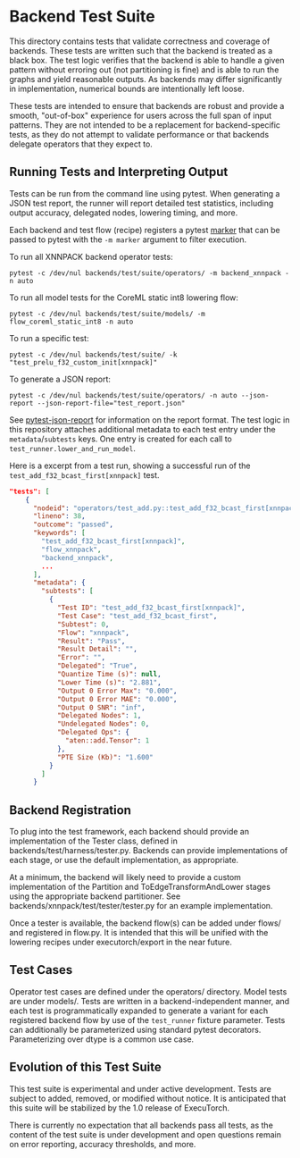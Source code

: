 # Backend Test Suite

This directory contains tests that validate correctness and coverage of backends. These tests are written such that the backend is treated as a black box. The test logic verifies that the backend is able to handle a given pattern without erroring out (not partitioning is fine) and is able to run the graphs and yield reasonable outputs. As backends may differ significantly in implementation, numerical bounds are intentionally left loose.

These tests are intended to ensure that backends are robust and provide a smooth, "out-of-box" experience for users across the full span of input patterns. They are not intended to be a replacement for backend-specific tests, as they do not attempt to validate performance or that backends delegate operators that they expect to.

## Running Tests and Interpreting Output
Tests can be run from the command line using pytest. When generating a JSON test report, the runner will report detailed test statistics, including output accuracy, delegated nodes, lowering timing, and more.

Each backend and test flow (recipe) registers a pytest [marker](https://docs.pytest.org/en/stable/example/markers.html) that can be passed to pytest with the `-m marker` argument to filter execution.

To run all XNNPACK backend operator tests:
```
pytest -c /dev/nul backends/test/suite/operators/ -m backend_xnnpack -n auto
```

To run all model tests for the CoreML static int8 lowering flow:
```
pytest -c /dev/nul backends/test/suite/models/ -m flow_coreml_static_int8 -n auto
```

To run a specific test:
```
pytest -c /dev/nul backends/test/suite/ -k "test_prelu_f32_custom_init[xnnpack]"
```

To generate a JSON report:
```
pytest -c /dev/nul backends/test/suite/operators/ -n auto --json-report --json-report-file="test_report.json"
```

See [pytest-json-report](https://pypi.org/project/pytest-json-report/) for information on the report format. The test logic in this repository attaches additional metadata to each test entry under the `metadata`/`subtests` keys. One entry is created for each call to `test_runner.lower_and_run_model`.

Here is a excerpt from a test run, showing a successful run of the `test_add_f32_bcast_first[xnnpack]` test.
```json
"tests": [
    {
      "nodeid": "operators/test_add.py::test_add_f32_bcast_first[xnnpack]",
      "lineno": 38,
      "outcome": "passed",
      "keywords": [
        "test_add_f32_bcast_first[xnnpack]",
        "flow_xnnpack",
        "backend_xnnpack",
        ...
      ],
      "metadata": {
        "subtests": [
          {
            "Test ID": "test_add_f32_bcast_first[xnnpack]",
            "Test Case": "test_add_f32_bcast_first",
            "Subtest": 0,
            "Flow": "xnnpack",
            "Result": "Pass",
            "Result Detail": "",
            "Error": "",
            "Delegated": "True",
            "Quantize Time (s)": null,
            "Lower Time (s)": "2.881",
            "Output 0 Error Max": "0.000",
            "Output 0 Error MAE": "0.000",
            "Output 0 SNR": "inf",
            "Delegated Nodes": 1,
            "Undelegated Nodes": 0,
            "Delegated Ops": {
              "aten::add.Tensor": 1
            },
            "PTE Size (Kb)": "1.600"
          }
        ]
      }
```

## Backend Registration

To plug into the test framework, each backend should provide an implementation of the Tester class, defined in backends/test/harness/tester.py. Backends can provide implementations of each stage, or use the default implementation, as appropriate.

At a minimum, the backend will likely need to provide a custom implementation of the Partition and ToEdgeTransformAndLower stages using the appropriate backend partitioner. See backends/xnnpack/test/tester/tester.py for an example implementation.

Once a tester is available, the backend flow(s) can be added under flows/ and registered in flow.py. It is intended that this will be unified with the lowering recipes under executorch/export in the near future.

## Test Cases

Operator test cases are defined under the operators/ directory. Model tests are under models/. Tests are written in a backend-independent manner, and each test is programmatically expanded to generate a variant for each registered backend flow by use of the `test_runner` fixture parameter. Tests can additionally be parameterized using standard pytest decorators. Parameterizing over dtype is a common use case.

## Evolution of this Test Suite

This test suite is experimental and under active development. Tests are subject to added, removed, or modified without notice. It is anticipated that this suite will be stabilized by the 1.0 release of ExecuTorch.

There is currently no expectation that all backends pass all tests, as the content of the test suite is under development and open questions remain on error reporting, accuracy thresholds, and more.
